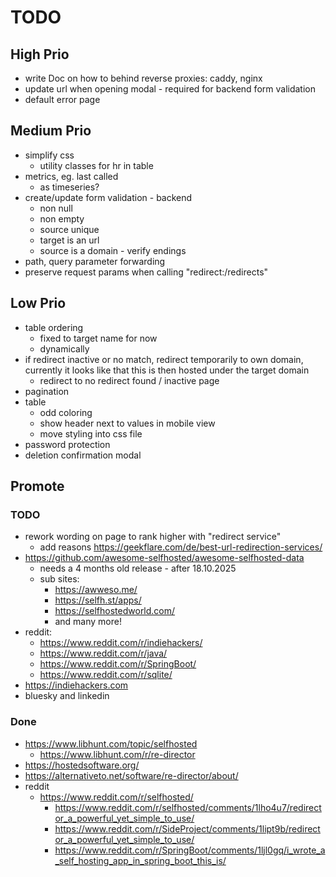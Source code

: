 # TODO

## High Prio

- write Doc on how to behind reverse proxies: caddy, nginx
- update url when opening modal - required for backend form validation
- default error page

## Medium Prio

- simplify css
    - utility classes for hr in table
- metrics, eg. last called
  - as timeseries?
- create/update form validation - backend
    - non null
    - non empty
    - source unique
    - target is an url
    - source is a domain - verify endings
- path, query parameter forwarding
- preserve request params when calling "redirect:/redirects"

## Low Prio

- table ordering
  - fixed to target name for now
  - dynamically
- if redirect inactive or no match, redirect temporarily to own domain, currently it looks like that this is then hosted under the target domain 
  - redirect to no redirect found / inactive page 
- pagination
- table
    - odd coloring
    - show header next to values in mobile view
    - move styling into css file
- password protection
- deletion confirmation modal

## Promote

### TODO 

- rework wording on page to rank higher with "redirect service"
  - add reasons https://geekflare.com/de/best-url-redirection-services/
- https://github.com/awesome-selfhosted/awesome-selfhosted-data
  - needs a 4 months old release - after 18.10.2025
  - sub sites:
    - https://awweso.me/
    - https://selfh.st/apps/
    - https://selfhostedworld.com/
    - and many more!
- reddit:
  - https://www.reddit.com/r/indiehackers/
  - https://www.reddit.com/r/java/
  - https://www.reddit.com/r/SpringBoot/
  - https://www.reddit.com/r/sqlite/
- https://indiehackers.com
- bluesky and linkedin

### Done

- https://www.libhunt.com/topic/selfhosted
  - https://www.libhunt.com/r/re-director
- https://hostedsoftware.org/
- https://alternativeto.net/software/re-director/about/
- reddit
  - https://www.reddit.com/r/selfhosted/
    - https://www.reddit.com/r/selfhosted/comments/1lho4u7/redirector_a_powerful_yet_simple_to_use/
    - https://www.reddit.com/r/SideProject/comments/1lipt9b/redirector_a_powerful_yet_simple_to_use/
    - https://www.reddit.com/r/SpringBoot/comments/1ljl0gq/i_wrote_a_self_hosting_app_in_spring_boot_this_is/